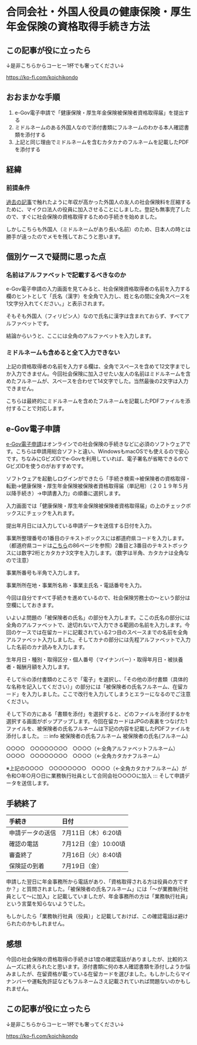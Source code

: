 # 合同会社・外国人役員の健康保険・厚生年金保険の資格取得手続き方法
## この記事が役に立ったら
↓是非こちらからコーヒー1杯でも奢ってください↓

<https://ko-fi.com/koichikondo>
## おおまかな手順
1. e-Gov電子申請で「健康保険・厚生年金保険被保険者資格取得届」を提出する
2. ミドルネームのある外国人なので添付書類にフルネームのわかる本人確認書類を添付する
3. 上記と同じ理由でミドルネームを含むカタカナのフルネームを記載したPDFを添付する
## 経緯
### 前提条件
[過去の記事](how-to-add-managing-member-llc)で触れたように年収が高かった外国人の友人の社会保険料を圧縮するために、マイクロ法人の役員に加入させることにしました。登記も無事完了したので、すぐに社会保険の資格取得するための手続きを始めました。

しかしこちらも外国人（ミドルネームがあり長い名前）のため、日本人の時とは勝手が違ったのでメモを残しておこうと思います。

## 個別ケースで疑問に思った点
### 名前はアルファベットで記載するべきなのか
e-Gov電子申請の入力画面を見てみると、社会保険資格取得者の名前を入力する欄のヒントとして「氏名（漢字）を全角で入力し、姓と名の間に全角スペースを1文字分入れてください。」と表示されます。

そもそも外国人（フィリピン人）なので氏名に漢字は含まれておらず、すべてアルファベットです。

結論からいうと、ここには全角のアルファベットを入力します。
### ミドルネームも含めると全て入力できない
上記の資格取得者の名前を入力する欄は、全角でスペースを含めて12文字までしか入力できません。今回社会保険に加入させたい友人の名前はミドルネームを含めたフルネームが、スペースを合わせて14文字でした。当然最後の2文字は入力できません。

こちらは最終的にミドルネームを含めたフルネームを記載したPDFファイルを添付することで対応します。
## e-Gov電子申請
[e-Gov電子申請](https://shinsei.e-gov.go.jp/)はオンラインでの社会保険の手続きなどに必須のソフトウェアです。こちらは申請用総合ソフトと違い、WindowsもmacOSでも使えるので安心です。ちなみにGビズIDでe-Govを利用していれば、電子署名が省略できるのでGビズIDを使うのがおすすめです。

ソフトウェアを起動しログインができたら「手続き検索→被保険者の資格取得・転勤→健康保険・厚生年金保険被保険者資格取得届（単記用）（２０１９年５月以降手続き）→申請書入力」の順番に選択します。

入力画面では「健康保険・厚生年金保険被保険者資格取得届」の上のチェックボックスにチェックを入れます。

提出年月日には入力している申請データを送信する日付を入力。

事業所整理番号の1番目のテキストボックスには都道府県コードを入力します。（都道府県コードは[こちら](https://www.nenkin.go.jp/denshibenri/online_jigyousho/online_jigyousho.files/guidebook.pdf)の86ページを参照）2番目と3番目のテキストボックスには数字2桁とカタカナ3文字を入力します。（数字は半角、カタカナは全角なので注意）

事業所番号も半角で入力します。

事業所所在地・事業所名称・事業主氏名・電話番号を入力。

今回は自分ですべて手続きを進めているので、社会保険労務士の〜という部分は空欄にしておきます。

いよいよ問題の「被保険者の氏名」の部分を入力します。ここの氏名の部分には全角のアルファベットで、途切れないで入力できる範囲の名前を入力します。今回のケースでは在留カードに記載されている2つ目のスペースまでの名前を全角アルファベット入力しました。そしてカナの部分には先程アルファベットで入力した名前のカナ読みを入力します。

生年月日・種別・取得区分・個人番号（マイナンバー）・取得年月日・被扶養者・報酬月額を入力します。

そして⑯の添付書類のところで「電子」を選択し、「その他の添付書類（具体的な名称を記入してください）」の部分には「被保険者の氏名フルネーム、在留カード」を入力しました。ここで改行を入力してしまうとエラーになるのでご注意ください。

そして下の方にある「書類を添付」を選択すると、どのファイルを添付するかを選択する画面がポップアップします。今回在留カードはJPGの表裏をつなげた1ファイルを、被保険者の氏名フルネームは下記の内容を記載したPDFファイルを添付しました。
::: info 被保険者の氏名フルネーム
被保険者の氏名(フルネーム)

○○○○　○○○○○○○○　○○○○（←全角アルファベットフルネーム）
○○○○　○○○○○○○○　○○○○（←全角カタカナフルネーム）

※上記の○○○○　○○○○○○○○　○○○○（←全角カタカナフルネーム）が令和○年○月○日に業務執行社員として合同会社○○○○に加入
:::
そして申請データを送信します。
## 手続終了
|手続き|日付|
|:---|:---|
|申請データの送信|7月11日（木）6:20頃|
|確認の電話|7月12日（金）10:00頃|
|審査終了|7月16日（火）8:40頃|
|保険証の到着|7月19日（金）|

申請した翌日に年金事務所から電話があり、「資格取得される方は役員の方ですか？」と質問されました。「被保険者の氏名フルネーム」には「〜が業務執行社員として〜に加入」と記載していましたが、年金事務所の方は「業務執行社員」という言葉を知らないようでした。

もしかしたら「業務執行社員（役員）」と記載しておけば、この確認電話は避けられたのかもしれません。
## 感想
今回の社会保険の資格取得の手続きは1度の確認電話がありましたが、比較的スムーズに終えられたと思います。添付書類に何の本人確認書類を添付しようか悩みましたが、在留資格が載っている在留カードを選びました。もしかしたらマイナンバーや運転免許証などもフルネームさえ記載されていれば問題ないのかもしれません。
## この記事が役に立ったら
↓是非こちらからコーヒー1杯でも奢ってください↓

<https://ko-fi.com/koichikondo>